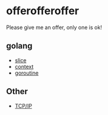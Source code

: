 # offerofferoffer
Please give me an offer, only one is ok!

## golang
- [slice](golang/slice.md)
- [context](golang/context.md)
- [goroutine](golang/goroutine.md)

## Other
- [TCP/IP](other/tcpip.md)


